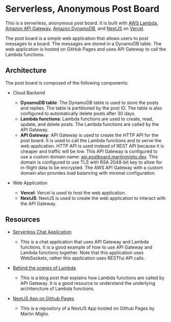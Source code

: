 # Serverless, Anonymous Post Board

This is a serverless, anonymous post board. It is built with [AWS Lambda](https://aws.amazon.com/lambda/), [Amazon API Gateway](https://aws.amazon.com/api-gateway/), [Amazon DynamoDB](https://aws.amazon.com/dynamodb/), and [NextJS](https://nextjs.org/) on [Vercel](https://vercel.com).

The post board is a simple web application that allows users to post messages to a board. The messages are stored in a DynamoDB table. The web application is hosted on GitHub Pages and uses API Gateway to call the Lambda functions.

## Architecture

The post board is composed of the following components:

- Cloud Backend

  - **DynamoDB table**: The DynamoDB table is used to store the posts and replies. The table is partitioned by the post ID. The table is also configured to automatically delete posts after 30 days.
  - **Lambda functions**: Lambda functions are used to create, read, update, and delete posts. The Lambda functions are called by the API Gateway.
  - **API Gateway**: API Gateway is used to create the HTTP API for the post board. It is used to call the Lambda functions and to serve the web application. HTTP API is used instead of REST API because it is cheaper and traffic will be low. This API Gateway is configured to use a custom domain name: [api.postboard.martinmiglio.dev](https://api.postboard.martinmiglio.dev). This domain is configured to use TLS with RSA 2048-bit key to allow for in-flight data to be encrypted. The AWS API Gateway with a custom domain also provides load balancing with minimal configuration.

- Web Application
  - **Vercel**: Vercel is used to host the web application.
  - **NextJS**: NextJS is used to create the web application to interact with the API Gateway.

## Resources

- [Serverless Chat Application](https://docs.aws.amazon.com/apigateway/latest/developerguide/websocket-api-chat-app.html)

  - This is a chat application that uses API Gateway and Lambda functions. It is a good example of how to use API Gateway and Lambda functions together. Note that this application uses WebSockets, rather this application uses RESTful API calls.

- [Behind the scenes of Lambda](https://www.bschaatsbergen.com/behind-the-scenes-lambda/)

  - This is a blog post that explains how Lambda functions are called by API Gateway. It is a good resource to understand the underlying architencture of Lambda functions.

- [NextJS App on Github Pages](https://github.com/marmig0404/portfolio)

  - This is a repository of a NextJS App hosted on Github Pages by Martin Miglio.
